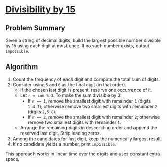 # [Divisibility by 15](https://www.spoj.com/problems/DIV15/)

## Problem Summary
Given a string of decimal digits, build the largest possible number divisible by 15 using each digit at most once. If no such number exists, output `impossible`.

## Algorithm
1. Count the frequency of each digit and compute the total sum of digits.
2. Consider using `5` and `0` as the final digit (in that order).
   - If the chosen last digit is present, reserve one occurrence of it.
   - Let `r = sum % 3`. To make the sum divisible by 3:
     - If `r == 1`, remove the smallest digit with remainder `1` (digits `1,4,7`); otherwise remove two smallest digits with remainder `2` (digits `2,5,8`).
     - If `r == 2`, remove the smallest digit with remainder `2`; otherwise remove two smallest digits with remainder `1`.
   - Arrange the remaining digits in descending order and append the reserved last digit. Strip leading zeros.
3. Among the candidates for last digit, keep the numerically largest result.
4. If no candidate yields a number, print `impossible`.

This approach works in linear time over the digits and uses constant extra space.
